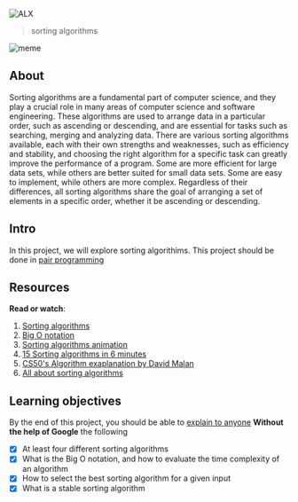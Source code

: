 ![ALX](https://assets.imaginablefutures.com/media/images/ALX_Logo.max-200x150.png)
> sorting algorithms 

![meme](https://s3.amazonaws.com/intranet-projects-files/holbertonschool-low_level_programming/248/willy-wonka.png)

## About
Sorting algorithms are a fundamental part of computer science, and they play a crucial role in many areas of computer science and software engineering. These algorithms are used to arrange data in a particular order, such as ascending or descending, and are essential for tasks such as searching, merging and analyzing data. There are various sorting algorithms available, each with their own strengths and weaknesses, such as efficiency and stability, and choosing the right algorithm for a specific task can greatly improve the performance of a program. Some are more efficient for large data sets, while others are better suited for small data sets. Some are easy to implement, while others are more complex. Regardless of their differences, all sorting algorithms share the goal of arranging a set of elements in a specific order, whether it be ascending or descending. 

## Intro
In this project, we will explore sorting algorithims. This project should be done in [pair programming](https://en.wikipedia.org/wiki/Pair_programming)

## Resources
__Read or watch__:
1. [Sorting algorithms](https://en.wikipedia.org/wiki/Sorting_algorithm)
2. [Big O notation](https://stackoverflow.com/questions/487258/what-is-a-plain-english-explanation-of-big-o-notation)
3. [Sorting algorithms animation](https://www.toptal.com/developers/sorting-algorithms)
4. [15 Sorting algorithms in 6 minutes](https://www.youtube.com/watch?v=kPRA0W1kECg)
5. [CS50's Algorithm exaplanation by David Malan](https://www.youtube.com/watch?v=yb0PY3LX2x8&t=2s)
6. [All about sorting algorithms](https://www.geeksforgeeks.org/sorting-algorithms/)

## Learning objectives
By the end of this project, you should be able to [explain to anyone](https://fs.blog/feynman-learning-technique/) __Without the help of Google__ the following 

* [X] At least four different sorting algorithms
* [X] What is the Big O notation, and how to evaluate the time complexity of an algorithm
* [X] How to select the best sorting algorithm for a given input
* [X] What is a stable sorting algorithm